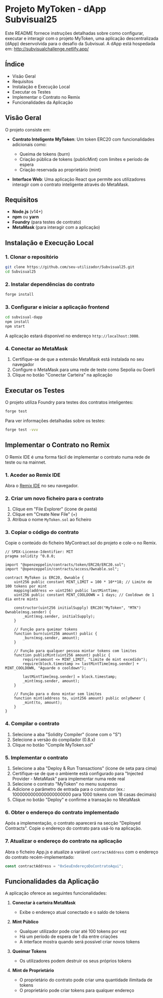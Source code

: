 # Projeto MyToken - dApp Subvisual25

Este README fornece instruções detalhadas sobre como configurar, executar e interagir com o projeto MyToken, uma aplicação descentralizada (dApp) desenvolvida para o desafio da Subvisual.
A dApp está hospedada em: http://subvisualchallenge.netlify.app/

## Índice

- Visão Geral
- Requisitos
- Instalação e Execução Local
- Executar os Testes
- Implementar o Contrato no Remix
- Funcionalidades da Aplicação

## Visão Geral

O projeto consiste em:

- **Contrato Inteligente MyToken**: Um token ERC20 com funcionalidades adicionais como:
  - Queima de tokens (burn)
  - Criação pública de tokens (publicMint) com limites e período de espera
  - Criação reservada ao proprietário (mint)

- **Interface Web**: Uma aplicação React que permite aos utilizadores interagir com o contrato inteligente através do MetaMask.

## Requisitos

- **Node.js** (v14+)
- **npm** ou **yarn**
- **Foundry** (para testes de contrato)
- **MetaMask** (para interagir com a aplicação)

## Instalação e Execução Local

### 1. Clonar o repositório

```bash
git clone https://github.com/seu-utilizador/Subvisual25.git
cd Subvisual25
```

### 2. Instalar dependências do contrato

```bash
forge install
```

### 3. Configurar e iniciar a aplicação frontend

```bash
cd subvisual-dapp
npm install
npm start
```

A aplicação estará disponível no endereço `http://localhost:3000`.

### 4. Conectar ao MetaMask

1. Certifique-se de que a extensão MetaMask está instalada no seu navegador
2. Configure o MetaMask para uma rede de teste como Sepolia ou Goerli
3. Clique no botão "Conectar Carteira" na aplicação

## Executar os Testes

O projeto utiliza Foundry para testes dos contratos inteligentes:

```bash
forge test
```

Para ver informações detalhadas sobre os testes:

```bash
forge test -vvv
```

## Implementar o Contrato no Remix

O Remix IDE é uma forma fácil de implementar o contrato numa rede de teste ou na mainnet.

### 1. Aceder ao Remix IDE

Abra o [Remix IDE](https://remix.ethereum.org/) no seu navegador.

### 2. Criar um novo ficheiro para o contrato

1. Clique em "File Explorer" (ícone de pasta)
2. Clique em "Create New File" (+)
3. Atribua o nome `MyToken.sol` ao ficheiro

### 3. Copiar o código do contrato

Copie o conteúdo do ficheiro MyContract.sol do projeto e cole-o no Remix.

```solidity
// SPDX-License-Identifier: MIT
pragma solidity ^0.8.0;

import "@openzeppelin/contracts/token/ERC20/ERC20.sol";
import "@openzeppelin/contracts/access/Ownable.sol";

contract MyToken is ERC20, Ownable {
    uint256 public constant MINT_LIMIT = 100 * 10**18; // Limite de 100 tokens por mint
    mapping(address => uint256) public lastMintTime;
    uint256 public constant MINT_COOLDOWN = 1 days; // Cooldown de 1 dia entre mints

    constructor(uint256 initialSupply) ERC20("MyToken", "MTK") Ownable(msg.sender) {
        _mint(msg.sender, initialSupply);
    }

    // Função para queimar tokens
    function burn(uint256 amount) public {
        _burn(msg.sender, amount);
    }

    // Função para qualquer pessoa mintar tokens com limites
    function publicMint(uint256 amount) public {
        require(amount <= MINT_LIMIT, "Limite de mint excedido");
        require(block.timestamp >= lastMintTime[msg.sender] + MINT_COOLDOWN, "Aguarde o cooldown");
        
        lastMintTime[msg.sender] = block.timestamp;
        _mint(msg.sender, amount);
    }

    // Função para o dono mintar sem limites
    function mint(address to, uint256 amount) public onlyOwner {
        _mint(to, amount);
    }
}
```

### 4. Compilar o contrato

1. Selecione a aba "Solidity Compiler" (ícone com o "S")
2. Selecione a versão do compilador (0.8.x)
3. Clique no botão "Compile MyToken.sol"

### 5. Implementar o contrato

1. Selecione a aba "Deploy & Run Transactions" (ícone de seta para cima)
2. Certifique-se de que o ambiente está configurado para "Injected Provider - MetaMask" para implementar numa rede real
3. Selecione o contrato "MyToken" no menu suspenso
4. Adicione o parâmetro de entrada para o construtor (ex.: 1000000000000000000000 para 1000 tokens com 18 casas decimais)
5. Clique no botão "Deploy" e confirme a transação no MetaMask

### 6. Obter o endereço do contrato implementado

Após a implementação, o contrato aparecerá na secção "Deployed Contracts". Copie o endereço do contrato para usá-lo na aplicação.

### 7. Atualizar o endereço do contrato na aplicação

Abra o ficheiro App.js e atualize a variável `contractAddress` com o endereço do contrato recém-implementado:

```javascript
const contractAddress = "0xSeuEndereçoDoContratoAqui";
```

## Funcionalidades da Aplicação

A aplicação oferece as seguintes funcionalidades:

1. **Conectar à carteira MetaMask**
   - Exibe o endereço atual conectado e o saldo de tokens

2. **Mint Público**
   - Qualquer utilizador pode criar até 100 tokens por vez
   - Há um período de espera de 1 dia entre criações
   - A interface mostra quando será possível criar novos tokens

3. **Queimar Tokens**
   - Os utilizadores podem destruir os seus próprios tokens

4. **Mint de Proprietário**
   - O proprietário do contrato pode criar uma quantidade ilimitada de tokens
   - O proprietário pode criar tokens para qualquer endereço

